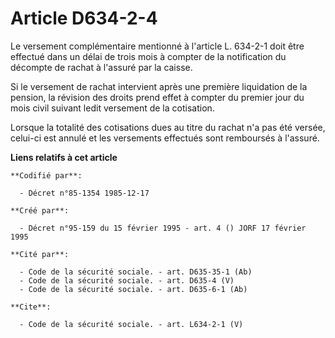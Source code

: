 # Article D634-2-4

Le versement complémentaire mentionné à l'article L. 634-2-1 doit être effectué dans un délai de trois mois à compter de la
notification du décompte de rachat à l'assuré par la caisse.

Si le versement de rachat intervient après une première liquidation de la pension, la révision des droits prend effet à
compter du premier jour du mois civil suivant ledit versement de la cotisation.

Lorsque la totalité des cotisations dues au titre du rachat n'a pas été versée, celui-ci est annulé et les versements
effectués sont remboursés à l'assuré.

**Liens relatifs à cet article**

	**Codifié par**:

	  - Décret n°85-1354 1985-12-17

	**Créé par**:

	  - Décret n°95-159 du 15 février 1995 - art. 4 () JORF 17 février 1995

	**Cité par**:

	  - Code de la sécurité sociale. - art. D635-35-1 (Ab)
	  - Code de la sécurité sociale. - art. D635-4 (V)
	  - Code de la sécurité sociale. - art. D635-6-1 (Ab)

	**Cite**:

	  - Code de la sécurité sociale. - art. L634-2-1 (V)
